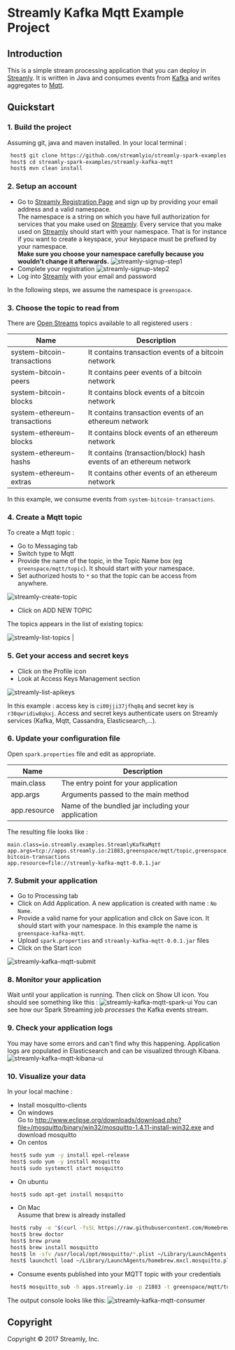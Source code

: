 # Streamly Kafka Mqtt Example Project

## Introduction

This is a simple stream processing application that you can deploy in [Streamly].
It is written in Java and consumes events from [Kafka] and writes aggregates to [Mqtt].

## Quickstart

### 1. Build the project

Assuming git, java and maven installed. In your local terminal :

```bash
 host$ git clone https://github.com/streamlyio/streamly-spark-examples.git
 host$ cd streamly-spark-examples/streamly-kafka-mqtt
 host$ mvn clean install
```

### 2. Setup an account
 - Go to [Streamly Registration Page][streamly-signup] and sign up by providing your email address and a valid namespace. <br /> 
  The namespace is a string on which you have full authorization for services that you make used on [Streamly]. Every service that you make used on [Streamly] should start with your namespace. That is for instance if you want to create a keyspace, your keyspace must be prefixed by your namespace. <br />
  **Make sure you choose your namespace carefully because you wouldn't change it afterwards.**
![streamly-signup-step1][streamly-signup-step1]
 - Complete your registration 
![streamly-signup-step2][streamly-signup-step2]
 - Log into [Streamly] with your email and password

In the following steps, we assume the namespace is `greenspace`.

### 3. Choose the topic to read from
There are [Open Streams][open-streams] topics available to all registered users :

| Name                         | Description                                                 	    |
|------------------------------|--------------------------------------------------------------------|
| system-bitcoin-transactions  | It contains transaction events of a bitcoin network                |
| system-bitcoin-peers         | It contains peer events of a bitcoin network                       |
| system-bitcoin-blocks        | It contains block events of a bitcoin network                      |
| system-ethereum-transactions | It contains transaction events of an ethereum network              |
| system-ethereum-blocks       | It contains block events of an ethereum network					|
| system-ethereum-hashs        | It contains (transaction/block) hash events of an ethereum network |                         
| system-ethereum-extras       | It contains other events of an ethereum network     				|

In this example, we consume events from `system-bitcoin-transactions`.


### 4. Create a Mqtt topic
To create a Mqtt topic :

  - Go to Messaging tab
  - Switch type to Mqtt
  - Provide the name of the topic, in the Topic Name box (eg `greenspace/mqtt/topic`). It should start with your namespace.
  - Set authorized hosts to `*` so that the topic can be access from anywhere.

![streamly-create-topic][streamly-create-topic]

  - Click on ADD NEW TOPIC

The topics appears in the list of existing topics:

![streamly-list-topics][streamly-list-topics]                          |


### 5. Get your access and secret keys
  - Click on the Profile icon
  - Look at Access Keys Management section

![streamly-list-apikeys][streamly-list-apikeys]

In this example : access key is `ci00jji37jfhq8q` and secret key is `r30qwridiw8qkxj`.
Access and secret keys authenticate users on Streamly services (Kafka, Mqtt, Cassandra, Elasticsearch,...).

### 6. Update your configuration file
Open `spark.properties` file and edit as appropriate.

| Name                                  | Description                						  |
|---------------------------------------|-----------------------------------------------------|
| main.class                            | The entry point for your application                |
| app.args                              | Arguments passed to the main method                 |
| app.resource                          | Name of the bundled jar including your application  |

The resulting file looks like :

```properties
main.class=io.streamly.examples.StreamlyKafkaMqtt
app.args=tcp://apps.streamly.io:21883,greenspace/mqtt/topic,greenspace,ci00jji37jfhq8q,r30qwridiw8qkxj,apps.streamly.io:29093,system-bitcoin-transactions
app.resource=file://streamly-kafka-mqtt-0.0.1.jar
```

### 7. Submit your application 
 - Go to Processing tab
 - Click on Add Application. A new application is created with name : `No Name`.
 - Provide a valid name for your application and click on Save icon. It should start with your namespace. In this example the name is `greenspace-kafka-mqtt`.
 - Upload `spark.properties` and `streamly-kafka-mqtt-0.0.1.jar` files
 - Click on the Start icon

![streamly-kafka-mqtt-submit][streamly-kafka-mqtt-submit]


### 8. Monitor your application
Wait until your application is running. Then click on Show UI icon. You should see something like this :
![streamly-kafka-mqtt-spark-ui][streamly-kafka-mqtt-spark-ui]
You can see how our Spark Streaming job _processes_ the Kafka events stream.

### 9. Check your application logs
You may have some errors and can't find why this happening. Application logs are populated in Elasticsearch and can be visualized through Kibana.
![streamly-kafka-mqtt-kibana-ui][streamly-kafka-mqtt-kibana-ui]

### 10. Visualize your data
In your local machine : 
  - Install mosquitto-clients
  - On windows <br /> 
    Go to http://www.eclipse.org/downloads/download.php?file=/mosquitto/binary/win32/mosquitto-1.4.11-install-win32.exe and download mosquitto
  - On centos
```bash
 host$ sudo yum -y install epel-release
 host$ sudo yum -y install mosquitto
 host$ sudo systemctl start mosquitto
```
  - On ubuntu
```bash
 host$ sudo apt-get install mosquitto
```
  - On Mac <br />
    Assume that brew is already installed
```bash
 host$ ruby -e "$(curl -fsSL https://raw.githubusercontent.com/Homebrew/install/master/install)"
 host$ brew doctor
 host$ brew prune
 host$ brew install mosquitto
 host$ ln -sfv /usr/local/opt/mosquitto/*.plist ~/Library/LaunchAgents
 host$ launchctl load ~/Library/LaunchAgents/homebrew.mxcl.mosquitto.plist
```
  - Consume events published into your MQTT topic with your credentials
```bash
 host$ mosquitto_sub -h apps.streamly.io -p 21883 -t greenspace/mqtt/topic -q 1 -u ci00jji37jfhq8q -P r30qwridiw8qkxj
 ```
  The output console looks like this: 
![streamly-kafka-mqtt-consumer][streamly-kafka-mqtt-consumer]

## Copyright
Copyright © 2017 Streamly, Inc.

[streamly]: https://board.streamly.io:20080
[streamly-signup]: https://board.streamly.io:20080/#/signup
[kafka]: https://kafka.apache.org/
[mqtt]: http://mqtt.org/
[streamly-signup-step1]: https://cloud.githubusercontent.com/assets/25694018/23342086/2d3072e2-fc54-11e6-93b3-30223946e8d8.png
[streamly-signup-step2]: https://cloud.githubusercontent.com/assets/25694018/23342085/2d303ce6-fc54-11e6-8839-b9b6c00d2efd.png
[streamly-create-mqtt-topic]: https://cloud.githubusercontent.com/assets/25694018/23137087/52f97108-f7a0-11e6-8567-56c91625cbbe.png
[streamly-create-topic]: https://cloud.githubusercontent.com/assets/25694018/23477215/8b354d66-febd-11e6-9384-44f941ffc783.png
[streamly-list-topics]: https://cloud.githubusercontent.com/assets/25694018/23477275/bedb827a-febd-11e6-898f-cd5ac571bd2f.png
[open-streams]: http://streamly.io/streamly-new/streams.html
[mosquitto-clients]: https://mosquitto.org/download/
[streamly-kafka-mqtt-kibana-ui]: https://cloud.githubusercontent.com/assets/25694018/23477616/d0500b42-febe-11e6-82e4-ad38f3294bad.png
[streamly-kafka-mqtt-spark-ui]: https://cloud.githubusercontent.com/assets/25694018/23477533/8f90a24c-febe-11e6-8a24-8ff10f273e62.png
[streamly-kafka-mqtt]: https://cloud.githubusercontent.com/assets/25694018/23140981/c6a0bfe4-f7b4-11e6-80db-3823b5116599.png
[streamly-list-apikeys]: hhttps://cloud.githubusercontent.com/assets/25694018/23631833/ff32f0f0-02bf-11e7-9bca-8ccf17224620.png
[streamly-kafka-mqtt-consumer]: https://cloud.githubusercontent.com/assets/25694018/23533262/d0c386f6-ffb0-11e6-93fd-ca38193bcad4.png
[streamly-kafka-mqtt-submit]: https://cloud.githubusercontent.com/assets/25694018/23477460/49096642-febe-11e6-833a-1bdffc0fa7f5.png